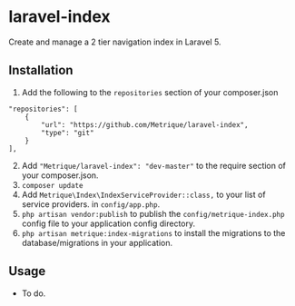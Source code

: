 # laravel-index

Create and manage a 2 tier navigation index in Laravel 5.

## Installation

1. Add the following to the `repositories` section of your composer.json

```
"repositories": [
    {
        "url": "https://github.com/Metrique/laravel-index",
        "type": "git"
    }
],
```

2. Add `"Metrique/laravel-index": "dev-master"` to the require section of your composer.json. 
3. `composer update`
4. Add `Metrique\Index\IndexServiceProvider::class,` to your list of service providers. in `config/app.php`.
5. `php artisan vendor:publish` to publish the `config/metrique-index.php` config file to your application config directory.
6. `php artisan metrique:index-migrations` to install the migrations to the database/migrations in your application.

## Usage

- To do.